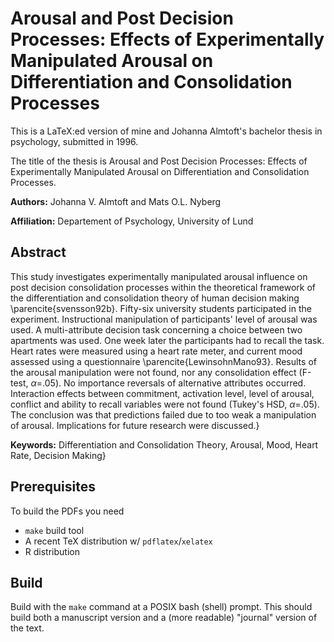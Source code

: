 Arousal and Post Decision Processes: Effects of Experimentally Manipulated Arousal on Differentiation and Consolidation Processes
=================================================================================================================================

This is a LaTeX:ed version of mine and Johanna Almtoft's bachelor thesis
in psychology, submitted in 1996.

The title of the thesis is Arousal and Post Decision Processes:
Effects of Experimentally Manipulated Arousal on Differentiation and
Consolidation Processes.

__Authors:__ Johanna V. Almtoft and Mats O.L. Nyberg

__Affiliation:__ Departement of Psychology, University of Lund


Abstract
--------

This study investigates experimentally manipulated arousal influence
on post decision consolidation processes within the theoretical
framework of the differentiation and consolidation theory of human
decision making \parencite{svensson92b}.  Fifty-six university
students participated in the experiment.  Instructional manipulation
of participants' level of arousal was used. A multi-attribute decision
task concerning a choice between two apartments was used.  One week
later the participants had to recall the task.  Heart rates were
measured using a heart rate meter, and current mood assessed using a
questionnaire \parencite{LewinsohnMano93}.  Results of the arousal
manipulation were not found, nor any consolidation effect (F-test,
$\alpha$=.05).  No importance reversals of alternative attributes
occurred.  Interaction effects between commitment, activation level,
level of arousal, conflict and ability to recall variables were not
found (Tukey's HSD, $\alpha$=.05).  The conclusion was that
predictions failed due to too weak a manipulation of arousal.
Implications for future research were discussed.}

__Keywords:__ Differentiation and Consolidation Theory, Arousal, Mood,
  Heart Rate, Decision Making}




Prerequisites
-------------

To build the PDFs you need

+ `make` build tool
+ A recent TeX distribution w/ `pdflatex`/`xelatex` 
+ R distribution

Build
-----

Build with the `make` command at a POSIX bash (shell) prompt. This
should build both a manuscript version and a (more readable) "journal"
version of the text.


